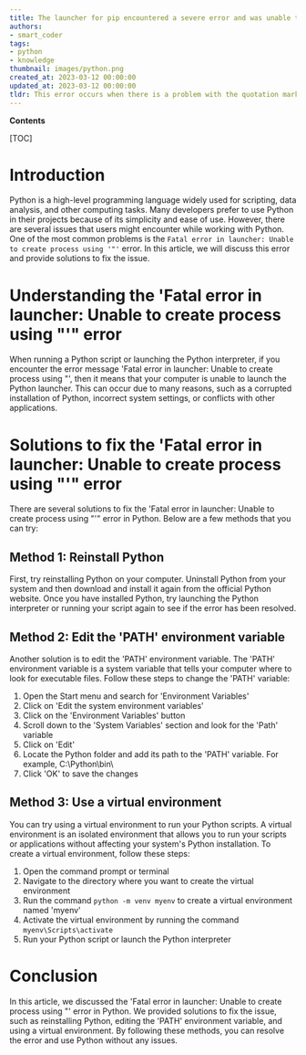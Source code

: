 ```yaml
---
title: The launcher for pip encountered a severe error and was unable to initiate the process
authors:
- smart_coder
tags:
- python
- knowledge
thumbnail: images/python.png
created_at: 2023-03-12 00:00:00
updated_at: 2023-03-12 00:00:00
tldr: This error occurs when there is a problem with the quotation marks in the command line argument.
---
```


**Contents**

[TOC]

# Introduction

Python is a high-level programming language widely used for scripting, data analysis, and other computing tasks. Many developers prefer to use Python in their projects because of its simplicity and ease of use. However, there are several issues that users might encounter while working with Python. One of the most common problems is the `Fatal error in launcher: Unable to create process using '"'` error. In this article, we will discuss this error and provide solutions to fix the issue.


# Understanding the 'Fatal error in launcher: Unable to create process using "'" error

When running a Python script or launching the Python interpreter, if you encounter the error message 'Fatal error in launcher: Unable to create process using "', then it means that your computer is unable to launch the Python launcher. This can occur due to many reasons, such as a corrupted installation of Python, incorrect system settings, or conflicts with other applications.


# Solutions to fix the 'Fatal error in launcher: Unable to create process using "'" error

There are several solutions to fix the 'Fatal error in launcher: Unable to create process using "'" error in Python. Below are a few methods that you can try:

## Method 1: Reinstall Python

First, try reinstalling Python on your computer. Uninstall Python from your system and then download and install it again from the official Python website. Once you have installed Python, try launching the Python interpreter or running your script again to see if the error has been resolved.

## Method 2: Edit the 'PATH' environment variable

Another solution is to edit the 'PATH' environment variable. The 'PATH' environment variable is a system variable that tells your computer where to look for executable files. Follow these steps to change the 'PATH' variable:

1. Open the Start menu and search for 'Environment Variables'
2. Click on 'Edit the system environment variables'
3. Click on the 'Environment Variables' button
4. Scroll down to the 'System Variables' section and look for the 'Path' variable
5. Click on 'Edit'
6. Locate the Python folder and add its path to the 'PATH' variable. For example, C:\Python\bin\
7. Click 'OK' to save the changes


## Method 3: Use a virtual environment

You can try using a virtual environment to run your Python scripts. A virtual environment is an isolated environment that allows you to run your scripts or applications without affecting your system's Python installation. To create a virtual environment, follow these steps:

1. Open the command prompt or terminal
2. Navigate to the directory where you want to create the virtual environment
3. Run the command `python -m venv myenv` to create a virtual environment named 'myenv'
4. Activate the virtual environment by running the command `myenv\Scripts\activate`
5. Run your Python script or launch the Python interpreter


# Conclusion

In this article, we discussed the 'Fatal error in launcher: Unable to create process using "' error in Python. We provided solutions to fix the issue, such as reinstalling Python, editing the 'PATH' environment variable, and using a virtual environment. By following these methods, you can resolve the error and use Python without any issues.
